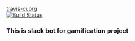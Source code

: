 [travis-ci.org](http://www.travis-ci.org)<br/>
[![Build Status](https://travis-ci.org/JuniorsJava/gamification-slack-bot.svg?branch=master)](https://travis-ci.org/JuniorsJava/gamification-slack-bot)
### This is slack bot for gamification project